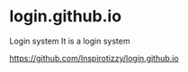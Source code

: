 # login.github.io
Login system
It is a login system 


https://github.com/Inspirotizzy/login.github.io

